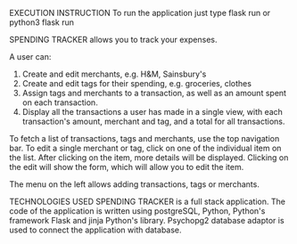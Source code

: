 
EXECUTION INSTRUCTION
To run the application just type flask run or python3 flask run

SPENDING TRACKER allows you to track your expenses. 

A user can:
1. Create and edit merchants, e.g. H&M, Sainsbury's
2. Create and edit tags for their spending, e.g. groceries, clothes
3. Assign tags and merchants to a transaction, as well as an amount spent on each transaction.
4. Display all the transactions a user has made in a single view, with each transaction's amount, merchant and tag, and a total for all transactions.

To fetch a list of transactions, tags and merchants, use the top navigation bar. To edit a single merchant or tag, click on one of the individual item on the list. After clicking on the item, more details will be displayed. Clicking on the edit will show the form, which will allow you to edit the item.

The menu on the left allows adding transactions, tags or merchants.


TECHNOLOGIES USED
SPENDING TRACKER is a full stack application. The code of the application is written using postgreSQL, Python, Python's framework Flask and jinja Python's library. Psychopg2 database adaptor is used to connect the application with database.
